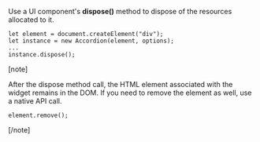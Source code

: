 Use a UI component's **dispose()** method to dispose of the resources allocated to it.

    let element = document.createElement("div");
    let instance = new Accordion(element, options);
    ...
    instance.dispose();

[note]

After the dispose method call, the HTML element associated with the widget remains in the DOM. If you need to remove the element as well, use a native API call.

    element.remove();
    
[/note]
